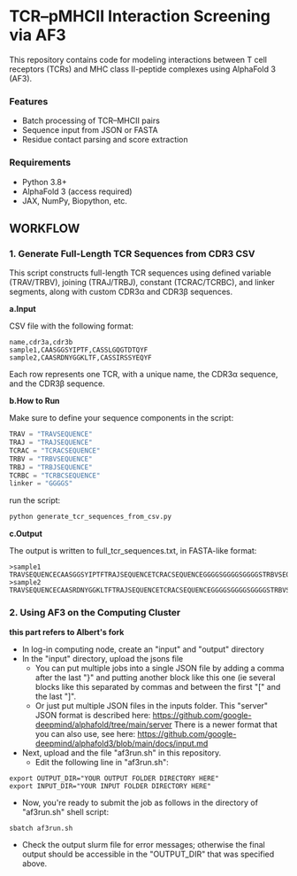 # TCR–pMHCII Interaction Screening via AF3

This repository contains code for modeling interactions between T cell receptors (TCRs) and MHC class II-peptide complexes using AlphaFold 3 (AF3).

### Features
- Batch processing of TCR–MHCII pairs
- Sequence input from JSON or FASTA
- Residue contact parsing and score extraction

### Requirements
- Python 3.8+
- AlphaFold 3 (access required)
- JAX, NumPy, Biopython, etc.

## WORKFLOW

### 1. Generate Full-Length TCR Sequences from CDR3 CSV

This script constructs full-length TCR sequences using defined variable (TRAV/TRBV), joining (TRAJ/TRBJ), constant (TCRAC/TCRBC), and linker segments, along with custom CDR3α and CDR3β sequences.

**a.Input**

CSV file with the following format:

```csv
name,cdr3a,cdr3b
sample1,CAASGGSYIPTF,CASSLGQGTDTQYF
sample2,CAASRDNYGGKLTF,CASSIRSSYEQYF
```

Each row represents one TCR, with a unique name, the CDR3α sequence, and the CDR3β sequence.


**b.How to Run**

Make sure to define your sequence components in the script:

```python
TRAV = "TRAVSEQUENCE"
TRAJ = "TRAJSEQUENCE"
TCRAC = "TCRACSEQUENCE"
TRBV = "TRBVSEQUENCE"
TRBJ = "TRBJSEQUENCE"
TCRBC = "TCRBCSEQUENCE"
linker = "GGGGS"
```


run the script:

```bash
python generate_tcr_sequences_from_csv.py
```

**c.Output**

The output is written to full_tcr_sequences.txt, in FASTA-like format:

```
>sample1
TRAVSEQUENCECAASGGSYIPTFTRAJSEQUENCETCRACSEQUENCEGGGGSGGGGSGGGGSTRBVSEQUENCECASSLGQGTDTQYFTRBJSEQUENCETCRBCSEQUENCE
>sample2
TRAVSEQUENCECAASRDNYGGKLTFTRAJSEQUENCETCRACSEQUENCEGGGGSGGGGSGGGGSTRBVSEQUENCECASSIRSSYEQYFTRBJSEQUENCETCRBCSEQUENCE
```

### 2. Using AF3 on the Computing Cluster 

**this part refers to Albert's fork**


- In log-in computing node, create an "input" and "output" directory
- In the "input" directory, upload the jsons file
  - You can put multiple jobs into a single JSON file by adding a comma after the last "}" and putting another block like this one (ie several blocks like this separated by commas and between the first "[" and the last "]".
  - Or just put multiple JSON files in the inputs folder. This "server" JSON format is described here: https://github.com/google-deepmind/alphafold/tree/main/server There is a newer format that you can also use, see here: https://github.com/google-deepmind/alphafold3/blob/main/docs/input.md
- Next, upload and the file "af3run.sh" in this repository.
  - Edit the following line in "af3run.sh":
```
export OUTPUT_DIR="YOUR OUTPUT FOLDER DIRECTORY HERE"
export INPUT_DIR="YOUR INPUT FOLDER DIRECTORY HERE"
```
- Now, you're ready to submit the job as follows in the directory of "af3run.sh" shell script:
```
sbatch af3run.sh
```
- Check the output slurm file for error messages; otherwise the final output should be accessible in the "OUTPUT_DIR" that was specified above.
